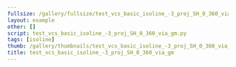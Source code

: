 ```yaml
---
fullsize: /gallery/fullsize/test_vcs_basic_isoline_-3_proj_SH_0_360_via_gm.png
layout: example
other: []
script: test_vcs_basic_isoline_-3_proj_SH_0_360_via_gm.py
tags: [isoline]
thumb: /gallery/thumbnails/test_vcs_basic_isoline_-3_proj_SH_0_360_via_gm.png
title: test_vcs_basic_isoline_-3_proj_SH_0_360_via_gm
---
```

